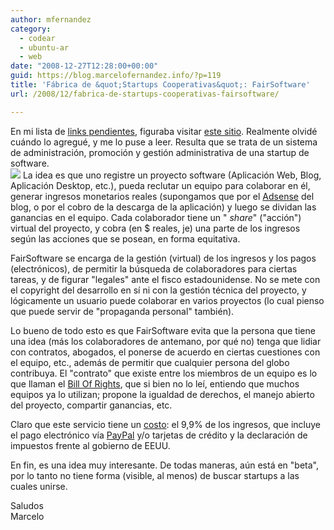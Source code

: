 ```yaml
---
author: mfernandez
category:
  - codear
  - ubuntu-ar
  - web
date: "2008-12-27T12:28:00+00:00"
guid: https://blog.marcelofernandez.info/?p=119
title: 'Fábrica de &quot;Startups Cooperativas&quot;: FairSoftware'
url: /2008/12/fabrica-de-startups-cooperativas-fairsoftware/

---
```

En mi lista de [links pendientes](http://www.ideashower.com/ideas/launched/read-it-later/), figuraba visitar [este sitio](http://fairsoftware.net/). Realmente olvidé cuándo lo agregué, y me lo puse a leer. Resulta que se trata de un sistema de administración, promoción y gestión administrativa de una startup de software.  
[![](http://1.bp.blogspot.com/_nDZ247g0qSM/SVYfkbbD8cI/AAAAAAAAB0g/H3OKO-tNLVk/s400/logo.jpg)](http://fairsoftware.net/) La idea es que uno registre un proyecto software (Aplicación Web, Blog, Aplicación Desktop, etc.), pueda reclutar un equipo para colaborar en él, generar ingresos monetarios reales (supongamos que por el [Adsense](https://www.google.com/adsense) del blog, o por el cobro de la descarga de la aplicación) y luego se dividan las ganancias en el equipo. Cada colaborador tiene un " _share_" ("acción") virtual del proyecto, y cobra (en $ reales, je) una parte de los ingresos según las acciones que se posean, en forma equitativa.

FairSoftware se encarga de la gestión (virtual) de los ingresos y los pagos (electrónicos), de permitir la búsqueda de colaboradores para ciertas tareas, y de figurar "legales" ante el fisco estadounidense. No se mete con el copyright del desarrollo en sí ni con la gestión técnica del proyecto, y lógicamente un usuario puede colaborar en varios proyectos (lo cual pienso que puede servir de "propaganda personal" también).

Lo bueno de todo esto es que FairSoftware evita que la persona que tiene una idea (más los colaboradores de antemano, por qué no) tenga que lidiar con contratos, abogados, el ponerse de acuerdo en ciertas cuestiones con el equipo, etc., además de permitir que cualquier persona del globo contribuya. El "contrato" que existe entre los miembros de un equipo es lo que llaman el [Bill Of Rights](http://softwarebillofrights.org/license.html), que si bien no lo leí, entiendo que muchos equipos ya lo utilizan; propone la igualdad de derechos, el manejo abierto del proyecto, compartir ganancias, etc.

Claro que este servicio tiene un [costo](http://fairsoftware.net/fees): el 9,9% de los ingresos, que incluye el pago electrónico vía [PayPal](http://www.paypal.com/) y/o tarjetas de crédito y la declaración de impuestos frente al gobierno de EEUU.

En fin, es una idea muy interesante. De todas maneras, aún está en "beta", por lo tanto no tiene forma (visible, al menos) de buscar startups a las cuales unirse.

Saludos  
Marcelo
